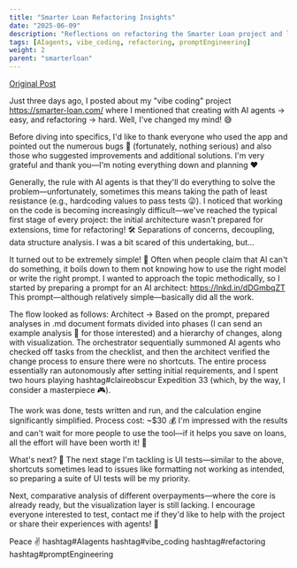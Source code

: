 ```yaml
---
title: "Smarter Loan Refactoring Insights"
date: "2025-06-09"
description: "Reflections on refactoring the Smarter Loan project and leveraging AI agents effectively."
tags: [AIagents, vibe_coding, refactoring, promptEngineering]
weight: 2
parent: "smarterloan"
---
```


[Original Post](https://www.linkedin.com/posts/marvelousmateuszwozniak_mortgage-calculator-plan-your-home-loan-activity-7328723675426263040-qbe8?utm_source=share&utm_medium=member_desktop&rcm=ACoAAAGlPcsBhTG87f6DxBg2vXVcM9gWan9DWpI)

Just three days ago, I posted about my "vibe coding" project https://smarter-loan.com/ where I mentioned that creating with AI agents → easy, and refactoring → hard.
Well, I've changed my mind! 😅

Before diving into specifics, I'd like to thank everyone who used the app and pointed out the numerous bugs 🐛 (fortunately, nothing serious) and also those who suggested improvements and additional solutions. I'm very grateful and thank you—I'm noting everything down and planning ❤️

Generally, the rule with AI agents is that they'll do everything to solve the problem—unfortunately, sometimes this means taking the path of least resistance (e.g., hardcoding values to pass tests 😜). I noticed that working on the code is becoming increasingly difficult—we've reached the typical first stage of every project: the initial architecture wasn't prepared for extensions, time for refactoring! 🛠️ Separations of concerns, decoupling, data structure analysis. I was a bit scared of this undertaking, but...

It turned out to be extremely simple! 🤯 Often when people claim that AI can't do something, it boils down to them not knowing how to use the right model or write the right prompt. I wanted to approach the topic methodically, so I started by preparing a prompt for an AI architect: https://lnkd.in/dDGmbqZT
This prompt—although relatively simple—basically did all the work.

The flow looked as follows:
Architect → Based on the prompt, prepared analyses in .md document formats divided into phases (I can send an example analysis 📝 for those interested) and a hierarchy of changes, along with visualization. The orchestrator sequentially summoned AI agents who checked off tasks from the checklist, and then the architect verified the change process to ensure there were no shortcuts. The entire process essentially ran autonomously after setting initial requirements, and I spent two hours playing hashtag#claireobscur Expedition 33 (which, by the way, I consider a masterpiece 🎮).

The work was done, tests written and run, and the calculation engine significantly simplified. Process cost: ~$30 💰
I'm impressed with the results and can't wait for more people to use the tool—if it helps you save on loans, all the effort will have been worth it! 🔄

What's next? 💎 The next stage I'm tackling is UI tests—similar to the above, shortcuts sometimes lead to issues like formatting not working as intended, so preparing a suite of UI tests will be my priority.

Next, comparative analysis of different overpayments—where the core is already ready, but the visualization layer is still lacking. I encourage everyone interested to test, contact me if they'd like to help with the project or share their experiences with agents! 🙌

Peace ✌️
hashtag#AIagents hashtag#vibe_coding hashtag#refactoring hashtag#promptEngineering